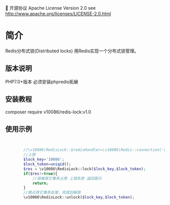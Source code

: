 📃 开源协议 Apache License Version 2.0 see http://www.apache.org/licenses/LICENSE-2.0.html
# 简介

Redis分布式锁(Distributed locks) 用Redis实现一个分布式锁管理。


版本说明
--------------------------------------------------------------------------

PHP7.0+版本 必须安装phpredis拓展

安装教程
--------------------------------------------------------------------------

composer require v10086/redis-lock:v1.0

使用示例
--------------------------------------------------------------------------


```php


        //\v10086\RedisLock::$redisHandler=\v10086\Redis::connection('default'); 设置可用的redis操作句柄
        //上锁
        $lock_key='10086';
        $lock_token=uniqid();
        $res = \v10086\RedisLock::lock($lock_key,$lock_token);
        if($res!=true){
            //锁被其它事务占用 上锁失败 返回提示
            return;
        }
        //做点其它事务处理，完成后解锁
        \v10086\RedisLock::unlock($lock_key,$lock_token);




```
